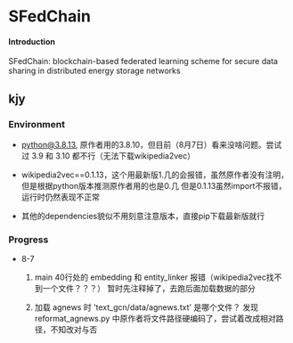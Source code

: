 # SFedChain

#### Introduction
SFedChain: blockchain-based federated learning scheme for secure data sharing in distributed energy storage networks

## kjy

### Environment

- python@3.8.13, 原作者用的3.8.10，但目前（8月7日）看来没啥问题。尝试过 3.9 和 3.10 都不行（无法下载wikipedia2vec）

- wikipedia2vec==0.1.13，这个用最新版1.几的会报错，虽然原作者没有注明，但是根据python版本推测原作者用的也是0.几
    但是0.1.13虽然import不报错，运行时仍然表现不正常

- 其他的dependencies貌似不用刻意注意版本，直接pip下载最新版就行

### Progress

- 8-7
    1. main 40行处的 embedding 和 entity_linker
       报错（wikipedia2vec找不到一个文件？？？）
       暂时先注释掉了，去跑后面加载数据的部分

    2. 加载 agnews 时 'text_gcn/data/agnews.txt' 是哪个文件？
       发现 reformat_agnews.py
       中原作者将文件路径硬编码了，尝试着改成相对路径，不知改对与否

